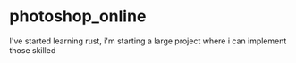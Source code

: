 # photoshop_online
I've started learning rust, i'm starting a large project where i can implement those skilled 
